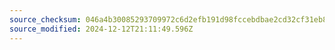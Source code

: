 ```yaml
---
source_checksum: 046a4b30085293709972c6d2efb191d98fccebdbae2cd32cf31eb8cd2853fcaf
source_modified: 2024-12-12T21:11:49.596Z
---
```


